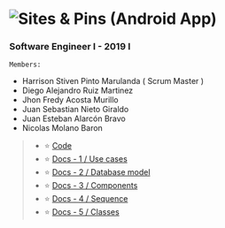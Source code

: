 # ![Sites & Pins (Android App)](https://imgur.com/VMJuIL5)

### **Software Engineer I** - 2019 I

`Members:`

* Harrison Stiven Pinto Marulanda ( Scrum Master ) 
* Diego Alejandro Ruiz Martinez
* Jhon Fredy Acosta Murillo
* Juan Sebastian Nieto Giraldo
* Juan Esteban Alarcón Bravo
* Nicolas Molano Baron

> * :star: [Code](https://github.com/sei2019i-2krunko/sei2019i_2A/tree/master/code)
> * :star: [Docs - 1 / Use cases](https://github.com/sei2019i-2krunko/sei2019i_2A/tree/master/docs/use_cases)
> * :star: [Docs - 2 / Database model](https://github.com/sei2019i-2krunko/sei2019i_2A/tree/master/docs/e-r)
> * :star: [Docs - 3 / Components](https://github.com/sei2019i-2krunko/sei2019i_2A/tree/master/docs/components)
> * :star: [Docs - 4 / Sequence](https://github.com/sei2019i-2krunko/sei2019i_2A/tree/master/docs/sequence)
> * :star: [Docs - 5 / Classes](https://github.com/sei2019i-2krunko/sei2019i_2A/tree/master/docs/classes)


